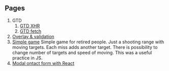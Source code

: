 ## Pages

1. GTD
   1. [GTD XHR](https://borisay.github.io/test-area/gtd)
   1. [GTD fetch](https://borisay.github.io/test-area/gtd-fetch)
2. [Overlay & validation](https://borisay.github.io/test-area/overlay_validation.html)
3. [Simple game](https://borisay.github.io/test-area/bad-guy-game/index4.html)
   Simple game for retired people. Just a shooting range with moving targets. Each miss adds another target. There is possibility to change number of targets and speed of moving. This was a useful practice in JS.
4. [Modal ontact form with React](https://borisay.github.io/test-area/build/index.html)
